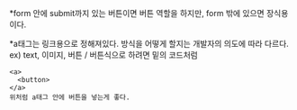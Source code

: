 *form 안에 submit까지 있는 버튼이면 버튼 역할을 하지만, form 밖에 있으면 장식용이다.



*a태그는 링크용으로 정해져있다. 방식을 어떻게 할지는 개발자의 의도에 따라 다르다. ex) text, 이미지, 버튼 / 버튼식으로 하려면 밑의 코드처럼

```
<a>
  <button>
</a> 
위처럼 a태그 안에 버튼을 넣는게 좋다.
```

